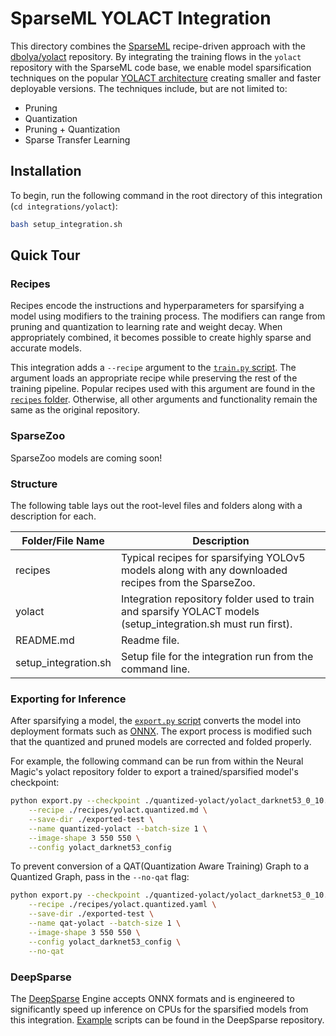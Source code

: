 <!--
Copyright (c) 2021 - present / Neuralmagic, Inc. All Rights Reserved.

Licensed under the Apache License, Version 2.0 (the "License");
you may not use this file except in compliance with the License.
You may obtain a copy of the License at

   http://www.apache.org/licenses/LICENSE-2.0

Unless required by applicable law or agreed to in writing,
software distributed under the License is distributed on an "AS IS" BASIS,
WITHOUT WARRANTIES OR CONDITIONS OF ANY KIND, either express or implied.
See the License for the specific language governing permissions and
limitations under the License.
-->

# SparseML YOLACT Integration

This directory combines the [SparseML](../../) recipe-driven approach with the 
[dbolya/yolact](https://github.com/dbolya/yolact) repository.
By integrating the training flows in the `yolact` repository with the SparseML 
code base,
we enable model sparsification techniques on the popular 
[YOLACT architecture](https://arxiv.org/abs/1804.02767)
creating smaller and faster deployable versions.
The techniques include, but are not limited to:

- Pruning
- Quantization
- Pruning + Quantization
- Sparse Transfer Learning

## Installation

To begin, run the following command in the root directory of this integration 
(`cd integrations/yolact`):

```bash
bash setup_integration.sh
```

## Quick Tour

### Recipes
Recipes encode the instructions and hyperparameters for sparsifying a model using modifiers to the training process.
The modifiers can range from pruning and quantization to learning rate and weight decay.
When appropriately combined, it becomes possible to create highly sparse and accurate models.

This integration adds a `--recipe` argument to the 
[`train.py` script](https://github.com/neuralmagic/yolact/blob/master/train.py).
The argument loads an appropriate recipe while preserving the rest of the training pipeline.
Popular recipes used with this argument are found in the [`recipes` folder](./recipes).
Otherwise, all other arguments and functionality remain the same as the original repository.
### SparseZoo

SparseZoo models are coming soon!

### Structure

The following table lays out the root-level files and folders along with a description for each.

| Folder/File Name     | Description                                                                                                           |
|----------------------|-----------------------------------------------------------------------------------------------------------------------|
| recipes              | Typical recipes for sparsifying YOLOv5 models along with any downloaded recipes from the SparseZoo.                   |
| yolact               | Integration repository folder used to train and sparsify YOLACT models (setup_integration.sh must run first).         |
| README.md            | Readme file.                                                                                                          |
| setup_integration.sh | Setup file for the integration run from the command line.                                                             |

### Exporting for Inference

After sparsifying a model, the 
[`export.py` script](https://github.com/neuralmagic//blob/master/export.py)
converts the model into deployment formats such as [ONNX](https://onnx.ai/).
The export process is modified such that the quantized and pruned models are 
corrected and folded properly.

For example, the following command can be run from within the Neural Magic's 
yolact repository folder to export a trained/sparsified model's checkpoint:
```bash
python export.py --checkpoint ./quantized-yolact/yolact_darknet53_0_10.pth \
    --recipe ./recipes/yolact.quantized.md \
    --save-dir ./exported-test \
    --name quantized-yolact --batch-size 1 \
    --image-shape 3 550 550 \
    --config yolact_darknet53_config
```

To prevent conversion of a QAT(Quantization Aware Training) Graph to a
Quantized Graph, pass in the `--no-qat` flag:

```bash
python export.py --checkpoint ./quantized-yolact/yolact_darknet53_0_10.pth \
    --recipe ./recipes/yolact.quantized.yaml \
    --save-dir ./exported-test \
    --name qat-yolact --batch-size 1 \
    --image-shape 3 550 550 \
    --config yolact_darknet53_config \
    --no-qat
```

### DeepSparse

The [DeepSparse](https://github.com/neuralmagic/deepsparse) Engine accepts ONNX 
formats and is engineered to significantly speed up inference on CPUs for 
the sparsified models from this integration. [Example](https://github.com/neuralmagic/deepsparse/tree/main/examples/yolact) scripts can be found in the DeepSparse repository.